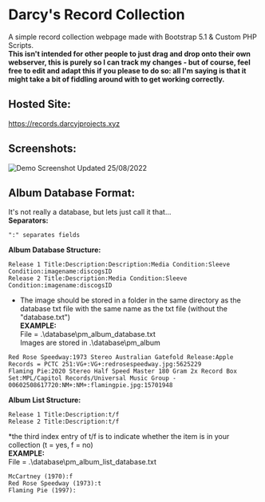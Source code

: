 # Darcy's Record Collection
A simple record collection webpage made with Bootstrap 5.1 & Custom PHP Scripts.<br>
__This isn't intended for other people to just drag and drop onto their own webserver, this is purely so I can track my changes - but of course, feel free to edit and adapt this if you please to do so: all I'm saying is that it might take a bit of fiddling around with to get working correctly.__

## **Hosted Site:**
https://records.darcyjprojects.xyz

## **Screenshots:**
![Demo Screenshot](https://records.darcyjprojects.xyz/assets/img/demoscreenshot_26082022_1.png)
Updated 25/08/2022


## **Album Database Format:**
It's not really a database, but lets just call it that...<br>
**Separators:**
```
":" separates fields
```
**Album Database Structure:**
```
Release 1 Title:Description:Description:Media Condition:Sleeve Condition:imagename:discogsID
Release 2 Title:Description:Media Condition:Sleeve Condition:imagename:discogsID
```
* The image should be stored in a folder in the same directory as the database txt file with the same name as the txt file (without the "database.txt")
<br>**EXAMPLE:**
<br>File = .\database\pm_album_database.txt
<br>Images are stored in .\database\pm_album
```
Red Rose Speedway:1973 Stereo Australian Gatefold Release:Apple Records = PCTC 251:VG+:VG+:redrosespeedway.jpg:5625229
Flaming Pie:2020 Stereo Half Speed Master 180 Gram 2x Record Box Set:MPL/Capitol Records/Universal Music Group - 00602508617720:NM+:NM+:flamingpie.jpg:15701948
```
**Album List Structure:**
```
Release 1 Title:Description:t/f
Release 2 Title:Description:t/f
```
*the third index entry of t/f is to indicate whether the item is in your collection (t = yes, f = no)
<br>**EXAMPLE:**
<br>File = .\database\pm_album_list_database.txt
```
McCartney (1970):f
Red Rose Speedway (1973):t
Flaming Pie (1997):
```
